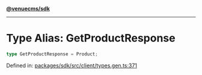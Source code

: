 [**@venuecms/sdk**](../Index.md)

***

# Type Alias: GetProductResponse

```ts
type GetProductResponse = Product;
```

Defined in: [packages/sdk/src/client/types.gen.ts:371](https://github.com/venuecms/sdk/blob/dfe07bbbcbeec8ddfda43f5a7fc98ecc9dc8ce66/packages/sdk/src/client/types.gen.ts#L371)
